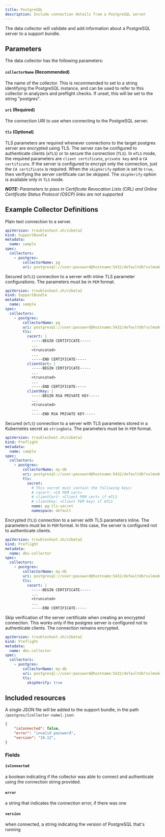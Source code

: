 ```yaml
---
title: PostgreSQL
description: Include connection details from a PostgreSQL server
---
```


The data collector will validate and add information about a PostgreSQL server to a support bundle.

## Parameters

The data collector has the following parameters:

#### `collectorName` (Recommended)
The name of the collector.
This is recommended to set to a string identifying the PostgreSQL instance, and can be used to refer to this collector in analyzers and preflight checks.
If unset, this will be set to the string "postgres".

#### `uri` (Required)
The connection URI to use when connecting to the PostgreSQL server.

#### `tls` (Optional)
TLS parameters are required whenever connections to the target postgres server are encrypted using TLS. The server can be configured to authenticate clients (`mTLS`) or to secure the connection (`TLS`). In `mTLS` mode, the required parameters are `client certificate`, `private key` and a `CA certificate`. If the server is configured to encrypt only the connection, just the `CA certificate` is required. When the `skipVerify` option is set to `true`, then verifying the server certificate can be skipped. The `skipVerify` option is available only in `TLS` mode.

_**NOTE:** Parameters to pass in Certificate Revocation Lists (CRL) and Online Certificate Status Protocol (OSCP) links are not supported_

## Example Collector Definitions

Plain text connection to a server.
```yaml
apiVersion: troubleshoot.sh/v1beta2
kind: SupportBundle
metadata:
  name: sample
spec:
  collectors:
    - postgres:
        collectorName: pg
        uri: postgresql://user:password@hostname:5432/defaultdb?sslmode=require
```

Secured (`mTLS`) connection to a server with inline TLS parameter configurations. The parameters must be in `PEM` format.
```yaml
apiVersion: troubleshoot.sh/v1beta2
kind: SupportBundle
metadata:
  name: sample
spec:
  collectors:
    - postgres:
        collectorName: pg
        uri: postgresql://user:password@hostname:5432/defaultdb?sslmode=require
        tls:
          cacert: |
            -----BEGIN CERTIFICATE-----
            ...
            <truncated>
            ...
            -----END CERTIFICATE-----
          clientCert: |
            -----BEGIN CERTIFICATE-----
            ...
            <truncated>
            ...
            -----END CERTIFICATE-----
          clientKey: |
            -----BEGIN RSA PRIVATE KEY-----
            ...
            <truncated>
            ...
            -----END RSA PRIVATE KEY-----
```

Secured (`mTLS`) connection to a server with TLS parameters stored in a Kubernetes secret as `stringData`. The parameters must be in `PEM` format.
```yaml
apiVersion: troubleshoot.sh/v1beta2
kind: Preflight
metadata:
  name: sample
spec:
  collectors:
    - postgres:
        collectorName: my-db
        uri: postgresql://user:password@hostname:5432/defaultdb?sslmode=require
        tls:
          secret:
            # This secret must contain the following keys:
            # cacert: <CA PEM cert>
            # clientCert: <Client PEM cert> if mTLS
            # clientKey: <Client PEM key> if mTLS
            name: pg-tls-secret
            namespace: default
```

Encrypted (`TLS`) connection to a server with TLS parameters inline. The parameters must be in `PEM` format. In this case, the server is configured not to authenticate clients.
```yaml
apiVersion: troubleshoot.sh/v1beta2
kind: Preflight
metadata:
  name: dbs-collector
spec:
  collectors:
    - postgres:
        collectorName: my-db
        uri: postgresql://user:password@hostname:5432/defaultdb?sslmode=require
        tls:
          cacert: |
            -----BEGIN CERTIFICATE-----
            ...
            <truncated>
            ...
            -----END CERTIFICATE-----
```

Skip verification of the server certificate when creating an encrypted connection. This works only if the postgres server is configured not to authenticate clients. The connection remains encrypted.
```yaml
apiVersion: troubleshoot.sh/v1beta2
kind: Preflight
metadata:
  name: dbs-collector
spec:
  collectors:
    - postgres:
        collectorName: my-db
        uri: postgresql://user:password@hostname:5432/defaultdb?sslmode=require
        tls:
          skipVerify: true
```

## Included resources

A single JSON file will be added to the support bundle, in the path `/postgres/[collector-name].json`:

```json
{
    "isConnected": false,
    "error": "invalid password",
    "version": "10.12",
}
```

### Fields

#### `isConnected`
a boolean indicating if the collector was able to connect and authenticate using the connection string provided.

#### `error`
a string that indicates the connection error, if there was one

#### `version`
when connected, a string indicating the version of PostgreSQL that's running
